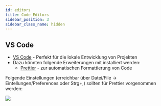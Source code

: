 ```yaml
---
id: editors
title: Code Editors
sidebar_position: 3
sidebar_class_name: hidden
---
```


## VS Code

- [VS Code](https://code.visualstudio.com/) - Perfekt für die lokale Entwicklung von Projekten
- Dazu könnten folgende Erweiterungen mit installiert werden:
  - [Prettier](https://marketplace.visualstudio.com/items?itemName=esbenp.prettier-vscode) - zur automatischen Formattierung von Code

Folgende Einstellungen (erreichbar über Datei/File -> Eintellungen/Preferences oder Strg+,) sollten für Prettier vorgenommen werden:

![](/img/notes/vscode_settings.png)
